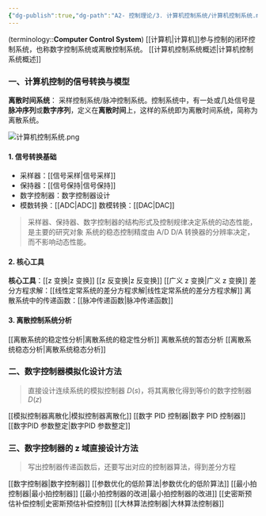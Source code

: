 ```yaml
---
{"dg-publish":true,"dg-path":"A2- 控制理论/3. 计算机控制系统/计算机控制系统.md","dg-pinned":true,"permalink":"/A2- 控制理论/3. 计算机控制系统/计算机控制系统/","pinned":true,"dgPassFrontmatter":true,"noteIcon":"","created":"2025-03-04T09:26:38.000+08:00","updated":"2025-06-03T19:14:51.000+08:00"}
---
```



(terminology::**Computer Control System**)
[[计算机\|计算机]]参与控制的闭环控制系统，也称数字控制系统或离散控制系统。
[[计算机控制系统概述\|计算机控制系统概述]]

### 一、计算机控制的信号转换与模型
**离散时间系统**： 采样控制系统/脉冲控制系统。控制系统中，有一处或几处信号是**脉冲序列**或**数字序列**，定义在**离散时间**上，这样的系统即为离散时间系统，简称为离散系统。

![计算机控制系统.png](/img/user/Functional%20files/Photo%20Resources/%E8%AE%A1%E7%AE%97%E6%9C%BA%E6%8E%A7%E5%88%B6%E7%B3%BB%E7%BB%9F.png)
#### 1. 信号转换基础
- 采样器：[[信号采样\|信号采样]]  
- 保持器：[[信号保持\|信号保持]]
- 数字控制器：数字控制器设计
- 模数转换：[[ADC\|ADC]]     数模转换：[[DAC\|DAC]]

> 采样器、保持器、数字控制器的结构形式及控制规律决定系统的动态性能，是主要的研究对象
> 系统的稳态控制精度由 A/D D/A 转换器的分辨率决定，而不影响动态性能。

#### 2. 核心工具
**核心工具**：[[z 变换\|z 变换]]   [[z 反变换\|z 反变换]]   [[广义 z 变换\|广义 z 变换]]
差分方程求解：[[线性定常系统的差分方程求解\|线性定常系统的差分方程求解]]
离散系统中的传递函数：[[脉冲传递函数\|脉冲传递函数]]

#### 3. 离散控制系统分析
[[离散系统的稳定性分析\|离散系统的稳定性分析]]
离散系统的暂态分析
[[离散系统稳态分析\|离散系统稳态分析]]

### 二、数字控制器模拟化设计方法
> 直接设计连续系统的模拟控制器 $D(s)$，将其离散化得到等价的数字控制器 $D(z)$

[[模拟控制器离散化\|模拟控制器离散化]]
[[数字 PID 控制器\|数字 PID 控制器]]
[[数字PID 参数整定\|数字PID 参数整定]]
### 三、数字控制器的 z 域直接设计方法
> 写出控制器传递函数后，还要写出对应的控制器算法，得到差分方程

[[数字控制器\|数字控制器]]
[[参数优化的低阶算法\|参数优化的低阶算法]]
[[最小拍控制器\|最小拍控制器]]
[[最小拍控制器的改进\|最小拍控制器的改进]]
[[史密斯预估补偿控制\|史密斯预估补偿控制]]
[[大林算法控制器\|大林算法控制器]]
